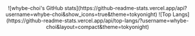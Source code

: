 <div align="center">
  ![whybe-choi's GitHub stats](https://github-readme-stats.vercel.app/api?username=whybe-choi&show_icons=true&theme=tokyonight)
  ![Top Langs](https://github-readme-stats.vercel.app/api/top-langs/?username=whybe-choi&layout=compact&theme=tokyonight)
</div<
